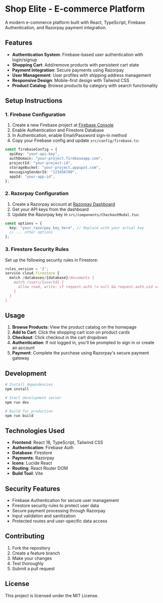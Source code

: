 # Shop Elite - E-commerce Platform

A modern e-commerce platform built with React, TypeScript, Firebase Authentication, and Razorpay payment integration.

## Features

- **Authentication System**: Firebase-based user authentication with login/signup
- **Shopping Cart**: Add/remove products with persistent cart state
- **Payment Integration**: Secure payments using Razorpay
- **User Management**: User profiles with shipping address management
- **Responsive Design**: Mobile-first design with Tailwind CSS
- **Product Catalog**: Browse products by category with search functionality

## Setup Instructions

### 1. Firebase Configuration

1. Create a new Firebase project at [Firebase Console](https://console.firebase.google.com/)
2. Enable Authentication and Firestore Database
3. In Authentication, enable Email/Password sign-in method
4. Copy your Firebase config and update `src/config/firebase.ts`:

```typescript
const firebaseConfig = {
  apiKey: "your-api-key",
  authDomain: "your-project.firebaseapp.com",
  projectId: "your-project-id",
  storageBucket: "your-project.appspot.com",
  messagingSenderId: "123456789",
  appId: "your-app-id",
};
```

### 2. Razorpay Configuration

1. Create a Razorpay account at [Razorpay Dashboard](https://dashboard.razorpay.com/)
2. Get your API keys from the dashboard
3. Update the Razorpay key in `src/components/CheckoutModal.tsx`:

```typescript
const options = {
  key: "your_razorpay_key_here", // Replace with your actual key
  // ... other options
};
```

### 3. Firestore Security Rules

Set up the following security rules in Firestore:

```javascript
rules_version = '2';
service cloud.firestore {
  match /databases/{database}/documents {
    match /users/{userId} {
      allow read, write: if request.auth != null && request.auth.uid == userId;
    }
  }
}
```

## Usage

1. **Browse Products**: View the product catalog on the homepage
2. **Add to Cart**: Click the shopping cart icon on product cards
3. **Checkout**: Click checkout in the cart dropdown
4. **Authentication**: If not logged in, you'll be prompted to sign in or create an account
5. **Payment**: Complete the purchase using Razorpay's secure payment gateway

## Development

```bash
# Install dependencies
npm install

# Start development server
npm run dev

# Build for production
npm run build
```

## Technologies Used

- **Frontend**: React 18, TypeScript, Tailwind CSS
- **Authentication**: Firebase Auth
- **Database**: Firestore
- **Payments**: Razorpay
- **Icons**: Lucide React
- **Routing**: React Router DOM
- **Build Tool**: Vite

## Security Features

- Firebase Authentication for secure user management
- Firestore security rules to protect user data
- Secure payment processing through Razorpay
- Input validation and sanitization
- Protected routes and user-specific data access

## Contributing

1. Fork the repository
2. Create a feature branch
3. Make your changes
4. Test thoroughly
5. Submit a pull request

## License

This project is licensed under the MIT License.
